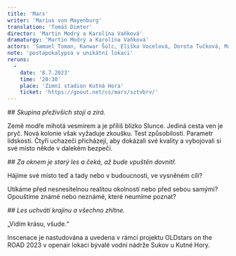 ```yaml
---
title: 'Mars'
writer: 'Marius von Mayenburg'
translation: 'Tomáš Dimter'
director: 'Martin Modrý a Karolína Vaňková'
dramaturgy: 'Martin Modrý a Karolína Vaňková'
actors: 'Samuel Toman, Kanwar Šulc, Eliška Vocelová, Dorota Tučková, Marian Škorvaga a další'
note: 'postapokalypsa v unikátní lokaci'
reruns:
  -  
    date: '8.7.2023'
    time: '20:30'
    place: 'Zimní stadion Kutná Hora'
    ticket: 'https://goout.net/cs/mars/sztvbrv/'
---
```

_## Skupina přeživších stojí a zírá._

Země modře mihotá vesmírem a je příliš blízko Slunce. Jediná cesta ven je pryč. Nová kolonie však vyžaduje zkoušku. Test způsobilosti. Parametr lidskosti. Čtyři uchazeči přicházejí, aby dokázali své kvality a vybojovali si své místo někde v dalekém bezpečí.

_## Za oknem je starý les a čeká, až bude vpuštěn dovnitř._

Hájíme své místo teď a tady nebo v budoucnosti, ve vysněném cíli?

Utíkáme před nesnesitelnou realitou okolností nebo před sebou samými? Opouštíme známé nebo neznámé, které neumíme poznat?

_## Les uchvátí krajinu a všechno zhltne._

„Vidím krásu, všude.“


Inscenace je nastudována a uvedena v rámci projektu OLDstars on the ROAD 2023 v openair lokaci bývalé vodní nádrže Sukov u Kutné Hory.
